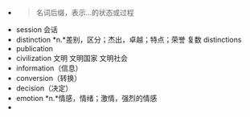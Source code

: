 - >名词后缀，表示...的状态或过程
- session 会话
- distinction *n.*差别，区分；杰出，卓越；特点；荣誉 复数 distinctions
- publication
- civilization 文明 文明国家 文明社会
- information（信息）
- conversion（转换）
- decision（决定）
- emotion *n.*情感，情绪；激情，强烈的情感
-